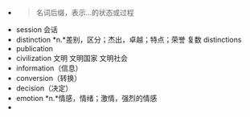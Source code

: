 - >名词后缀，表示...的状态或过程
- session 会话
- distinction *n.*差别，区分；杰出，卓越；特点；荣誉 复数 distinctions
- publication
- civilization 文明 文明国家 文明社会
- information（信息）
- conversion（转换）
- decision（决定）
- emotion *n.*情感，情绪；激情，强烈的情感
-